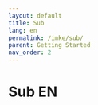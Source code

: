```yaml
---
layout: default
title: Sub
lang: en
permalink: /imke/sub/
parent: Getting Started
nav_order: 2
---
```


# Sub EN
